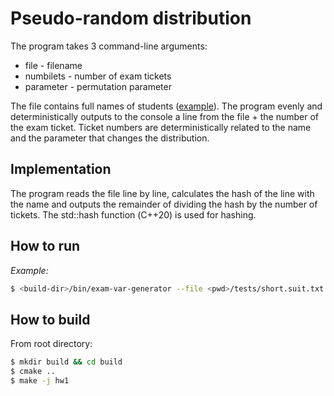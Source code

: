 # Pseudo-random distribution

The program takes 3 command-line arguments:
- file - filename
- numbilets - number of exam tickets
- parameter - permutation parameter

The file contains full names of students ([example](./tests/short.suit.txt)).
The program evenly and deterministically outputs to the console a line from the file + the number of the exam ticket.
Ticket numbers are deterministically related to the name and the parameter that changes the distribution.

## Implementation

The program reads the file line by line, calculates the hash of the line with the name and outputs the remainder of dividing the hash by the number of tickets. The std::hash function (С++20) is used for hashing.

## How to run

_Example:_
```bash
$ <build-dir>/bin/exam-var-generator --file <pwd>/tests/short.suit.txt --numbilets 20 --parameter 5
```

## How to build

From root directory:

```bash
$ mkdir build && cd build
$ cmake ..
$ make -j hw1
```
